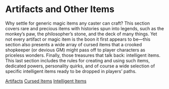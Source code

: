# Artifacts and Other Items

Why settle for generic magic items any caster can craft? This section covers rare and precious items with histories spun into legends, such as the monkey’s paw, the philosopher’s stone, and the deck of many things. Yet not every artifact or magic item is the boon it first appears to be—this section also presents a wide array of cursed items that a crooked shopkeeper (or devious GM) might pass off to player characters as priceless wonders. Finally, those treasures that talk back: intelligent items. This last section includes the rules for creating and using such items, dedicated powers, personality quirks, and of course a wide selection of specific intelligent items ready to be dropped in players’ paths.

[Artifacts](ultimateEquipment/artifactsAndOthers/artifacts) [Cursed Items](ultimateEquipment/artifactsAndOthers/cursedItems) [Intelligent Items](ultimateEquipment/artifactsAndOthers/intelligentItems)

